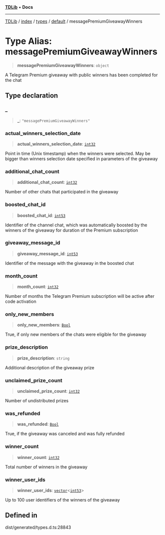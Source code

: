 [**TDLib**](../../../../../../README.md) • **Docs**

***

[TDLib](../../../../../../modules.md) / [index](../../../../../README.md) / [types](../../../README.md) / [default](../README.md) / messagePremiumGiveawayWinners

# Type Alias: messagePremiumGiveawayWinners

> **messagePremiumGiveawayWinners**: `object`

A Telegram Premium giveaway with public winners has been completed for the chat

## Type declaration

### \_

> **\_**: `"messagePremiumGiveawayWinners"`

### actual\_winners\_selection\_date

> **actual\_winners\_selection\_date**: [`int32`](int32.md)

Point in time (Unix timestamp) when the winners were selected. May be bigger than winners selection date specified in parameters of the giveaway

### additional\_chat\_count

> **additional\_chat\_count**: [`int32`](int32.md)

Number of other chats that participated in the giveaway

### boosted\_chat\_id

> **boosted\_chat\_id**: [`int53`](int53.md)

Identifier of the channel chat, which was automatically boosted by the winners of the giveaway for duration of the Premium subscription

### giveaway\_message\_id

> **giveaway\_message\_id**: [`int53`](int53.md)

Identifier of the message with the giveaway in the boosted chat

### month\_count

> **month\_count**: [`int32`](int32.md)

Number of months the Telegram Premium subscription will be active after code activation

### only\_new\_members

> **only\_new\_members**: [`Bool`](Bool.md)

True, if only new members of the chats were eligible for the giveaway

### prize\_description

> **prize\_description**: `string`

Additional description of the giveaway prize

### unclaimed\_prize\_count

> **unclaimed\_prize\_count**: [`int32`](int32.md)

Number of undistributed prizes

### was\_refunded

> **was\_refunded**: [`Bool`](Bool.md)

True, if the giveaway was canceled and was fully refunded

### winner\_count

> **winner\_count**: [`int32`](int32.md)

Total number of winners in the giveaway

### winner\_user\_ids

> **winner\_user\_ids**: [`vector`](vector.md)\<[`int53`](int53.md)\>

Up to 100 user identifiers of the winners of the giveaway

## Defined in

dist/generated/types.d.ts:28843
